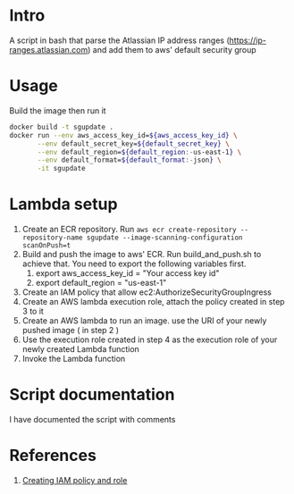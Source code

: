 # Intro
A script in bash that parse the Atlassian IP address ranges (https://ip-ranges.atlassian.com) and add them to aws' default security group

# Usage
Build the image then run it
```bash
docker build -t sgupdate .
docker run --env aws_access_key_id=${aws_access_key_id} \
       --env default_secret_key=${default_secret_key} \
       --env default_region=${default_region:-us-east-1} \
       --env default_format=${default_format:-json} \
	   -it sgupdate 
```

# Lambda setup
1. Create an ECR repository. Run `aws ecr create-repository --repository-name sgupdate --image-scanning-configuration scanOnPush=t` 
2. Build and push the image to aws' ECR. Run build_and_push.sh to achieve that. You need to export the following variables first.
   1. export aws_access_key_id = "Your access key id"
   2. export default_region = "us-east-1"
3. Create an IAM policy that allow ec2:AuthorizeSecurityGroupIngress
4. Create an AWS lambda execution role, attach the policy created in step 3 to it
5. Create an AWS lambda to run an image. use the URI of your newly pushed image ( in step 2 )
6. Use the execution role created in step 4 as the execution role of your newly created Lambda function
7. Invoke the Lambda function

# Script documentation
I have documented the script with comments

# References
1. [Creating IAM policy and role](https://aws.amazon.com/blogs/security/how-to-automatically-update-your-security-groups-for-amazon-cloudfront-and-aws-waf-by-using-aws-lambda/)

